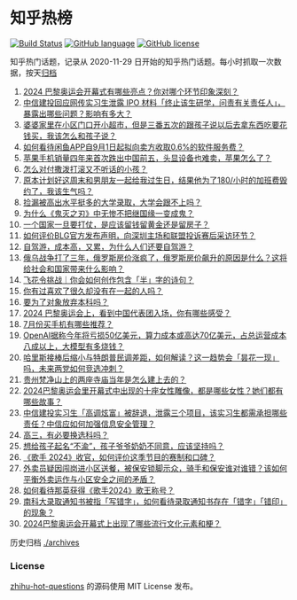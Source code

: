 # 知乎热榜
[![Build Status](https://github.com/ToWeLong/zhihu-hot-questions/workflows/CI/badge.svg)](https://github.com/ToWeLong/zhihu-hot-questions/actions)
[![GitHub language](https://img.shields.io/badge/language-golang-orange.svg)](https://golang.org/)
[![GitHub license](https://img.shields.io/github/license/ToWeLong/zhihu-hot-questions)](https://github.com/ToWeLong/zhihu-hot-questions/blob/main/LICENSE)

知乎热门话题，记录从 2020-11-29 日开始的知乎热门话题。每小时抓取一次数据，按天[归档](./archives)

<!-- BEGIN -->

1. [2024 巴黎奥运会开幕式有哪些亮点？你对哪个环节印象深刻？](https://www.zhihu.com/question/662625583)
1. [中信建投回应网传实习生泄露 IPO 材料「终止该生研学，问责有关责任人」，暴露出哪些问题？影响有多大？](https://www.zhihu.com/question/662642076)
1. [婆婆家里在小区门口开小超市，但是三番五次的跟孩子说以后去拿东西吃要花钱买，我该怎么和孩子说？](https://www.zhihu.com/question/662524508)
1. [如何看待闲鱼APP自9月1日起拟向卖方收取0.6%的软件服务费？](https://www.zhihu.com/question/662655625)
1. [苹果手机销量四年来首次跌出中国前五，头显设备也难卖，苹果怎么了？](https://www.zhihu.com/question/662701210)
1. [怎么对付撒泼打滚又不听话的小孩？](https://www.zhihu.com/question/662502921)
1. [原本计划好这周末和男朋友一起给我过生日，结果他为了180/小时的加班费毁约了，我该生气吗？](https://www.zhihu.com/question/662405523)
1. [捡漏被高出水平挺多的大学录取，大学会跟不上吗？](https://www.zhihu.com/question/662246054)
1. [为什么《鬼灭之刃》中无惨不把继国缘一变成鬼？](https://www.zhihu.com/question/662365994)
1. [一个国家一旦要打仗，是应该留钱留黄金还是留房子？](https://www.zhihu.com/question/659054998)
1. [如何评价BLG官方发布声明，向深圳主场和联盟投诉赛后采访环节？](https://www.zhihu.com/question/662706093)
1. [自驾游，成本高，又累，为什么人们还要自驾游？](https://www.zhihu.com/question/365897730)
1. [俄乌战争打了三年，俄罗斯房价涨疯了，俄罗斯房价飙升的原因是什么？这将给社会和国家带来什么影响？](https://www.zhihu.com/question/662650387)
1. [飞花令挑战｜你会如何创作包含「半」字的诗句？](https://www.zhihu.com/question/662460023)
1. [你有过喜欢了很久却没有在一起的人吗？](https://www.zhihu.com/question/662573875)
1. [要为了对象放弃本科吗？](https://www.zhihu.com/question/660053277)
1. [2024 巴黎奥运会上，看到中国代表团入场，你有哪些感受？](https://www.zhihu.com/question/662675911)
1. [7月份买手机有哪些推荐？](https://www.zhihu.com/question/661874261)
1. [OpenAI据称今年将亏损50亿美元，算力成本或高达70亿美元，占总运营成本八成以上，大模型有多烧钱？](https://www.zhihu.com/question/662635160)
1. [哈里斯接棒后缩小与特朗普民调差距，如何解读？这一趋势会「昙花一现」吗，未来两党如何竞选冲刺？](https://www.zhihu.com/question/662477817)
1. [贵州梵净山上的两座寺庙当年是怎么建上去的？](https://www.zhihu.com/question/661564056)
1. [2024巴黎奥运会里开幕式中出现的十座女性雕像，都是哪些女性？她们都有哪些故事？](https://www.zhihu.com/question/662677247)
1. [中信建投实习生「高调炫富」被辞退，泄露三个项目，该实习生都需承担哪些责任？中信应如何加强信息安全管理？](https://www.zhihu.com/question/662646302)
1. [高三，有必要换选科吗？](https://www.zhihu.com/question/662483955)
1. [想给孩子起名“不渝”，孩子爷爷奶奶不同意，应该坚持吗？](https://www.zhihu.com/question/658662964)
1. [《歌手 2024》收官，如何评价这季节目的赛制和口碑？](https://www.zhihu.com/question/662658118)
1. [外卖员疑因闯岗进小区送餐，被保安锁脚示众，骑手和保安谁对谁错？该如何平衡外卖运作与小区安全之间的矛盾？](https://www.zhihu.com/question/662527707)
1. [如何看待那英获得《歌手2024》歌王称号？](https://www.zhihu.com/question/662668402)
1. [南科大录取通知书被指「写错字」，如何看待录取通知书存在「错字」「错印」的现象？](https://www.zhihu.com/question/662619836)
1. [2024巴黎奥运会开幕式上出现了哪些流行文化元素和梗？](https://www.zhihu.com/question/662676303)

<!-- END -->

历史归档 [./archives](./archives)


### License
[zhihu-hot-questions](https://github.com/towelong/zhihu-hot-questions) 的源码使用 MIT License 发布。